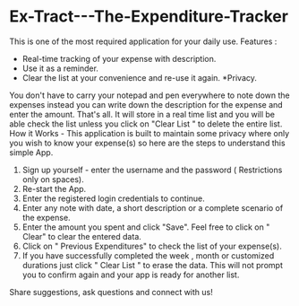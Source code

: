 # Ex-Tract---The-Expenditure-Tracker
This is one of the most required application for your daily use. Features : 
* Real-time tracking of your expense with description. 
* Use it as a reminder. 
* Clear the list at your convenience and re-use it again. 
*Privacy.  

You don't have to carry your notepad and pen everywhere to note down the expenses instead you can write down the description for the expense and enter the amount. That's all. It will store in a real time list and you will be able check the list unless you click on "Clear List " to delete the entire list.  How it Works - This application is built to maintain some privacy where only you wish to know your expense(s) so here are the steps to understand this simple App. 

1. Sign up yourself - enter the username and the password ( Restrictions only on spaces).
2. Re-start the App.
3. Enter the registered login credentials to continue.
4. Enter any note with date, a short description or a complete scenario of the expense.
5. Enter the amount you spent and click "Save". Feel free to click on " Clear" to clear the entered data.
6. Click on " Previous Expenditures" to check the list of your expense(s).
7. If you have successfully completed the week , month or customized durations just click " Clear List " to erase the data. This will not prompt you to confirm again and your app is ready for another list.

Share suggestions, ask questions and connect with us!
